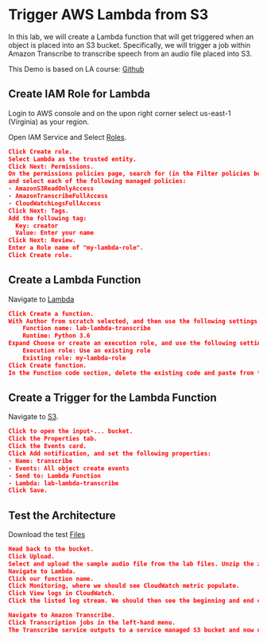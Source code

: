 # Trigger AWS Lambda from S3

In this lab, we will create a Lambda function that will get triggered when an object is placed into an S3 bucket. Specifically, we will trigger a job within Amazon Transcribe to transcribe speech from an audio file placed into S3.

This Demo is based on LA course: [Github](https://github.com/linuxacademy/content-aws-mls-c01/tree/master/Trigger-an-AWS-Lambda-Function-from-an-S3-Event)

## Create IAM Role for Lambda
Login to AWS console and on the upon right corner select us-east-1 (Virginia) as your region.

Open IAM Service and Select [Roles](https://console.aws.amazon.com/iam/home?region=us-east-1#/roles).

```json
Click Create role.
Select Lambda as the trusted entity.
Click Next: Permissions.
On the permissions policies page, search for (in the Filter policies box) 
and select each of the following managed policies:
- AmazonS3ReadOnlyAccess
- AmazonTranscribeFullAccess
- CloudWatchLogsFullAccess
Click Next: Tags.
Add the following tag:
  Key: creator
  Value: Enter your name
Click Next: Review.
Enter a Role name of "my-lambda-role".
Click Create role.
```

## Create a Lambda Function


Navigate to [Lambda](https://console.aws.amazon.com/lambda/home?region=us-east-1#/functions)
```json
Click Create a function.
With Author from scratch selected, and then use the following settings:
    Function name: lab-lambda-transcribe
    Runtime: Python 3.6
Expand Choose or create an execution role, and use the following settings:
    Execution role: Use an existing role
    Existing role: my-lambda-role
Click Create function.
In the Function code section, delete the existing code and paste from the lambda_function.py file (On this repository). 
```


## Create a Trigger for the Lambda Function
Navigate to [S3](https://s3.console.aws.amazon.com/s3/home?region=us-east-1#).
```json
Click to open the input-... bucket.
Click the Properties tab.
Click the Events card.
Click Add notification, and set the following properties:
- Name: transcribe
- Events: All object create events
- Send to: Lambda Function
- Lambda: lab-lambda-transcribe
Click Save.
```

## Test the Architecture
Download the test [Files](https://linuxacademy.com/cp/guides/download/refsheets/guides/refsheets/Trigger-an-AWS-Lambda-Function-from-an-S3-Event-LAB-FILES_1583241901.zip)
```json
Head back to the bucket.
Click Upload.
Select and upload the sample audio file from the lab files. Unzip the zip file to see the files, including the audio file.
Navigate to Lambda.
Click our function name.
Click Monitoring, where we should see CloudWatch metric populate.
Click View logs in CloudWatch.
Click the listed log stream. We should then see the beginning and end of when our Lambda function ran.

Navigate to Amazon Transcribe.
Click Transcription jobs in the left-hand menu.
The Transcribe service outputs to a service managed S3 bucket and now does not specify the Output URL, but you can just choose the Download full transcript button to download the JSON file.
```